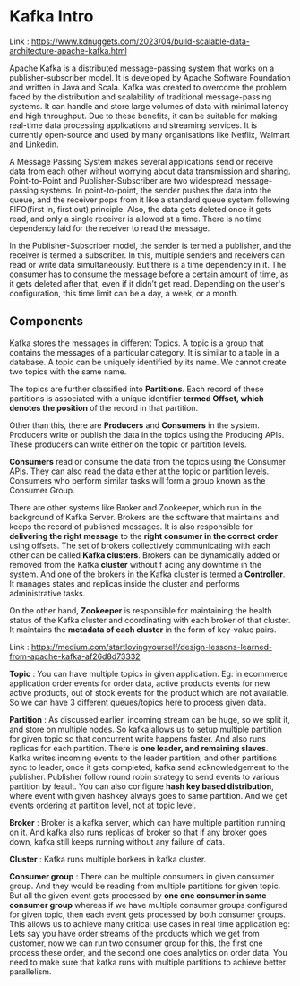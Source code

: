 # Kafka Intro 

Link : https://www.kdnuggets.com/2023/04/build-scalable-data-architecture-apache-kafka.html

Apache Kafka is a distributed message-passing system that works on a publisher-subscriber model. It is developed by Apache Software Foundation and written in Java and Scala. Kafka was created to overcome the problem faced by the distribution and scalability of traditional message-passing systems. It can handle and store large volumes of data with minimal latency and high throughput. Due to these benefits, it can be suitable for making real-time data processing applications and streaming services. It is currently open-source and used by many organisations like Netflix, Walmart and Linkedin.

A Message Passing System makes several applications send or receive data from each other without worrying about data transmission and sharing. Point-to-Point and Publisher-Subscriber are two widespread message-passing systems. In point-to-point, the sender pushes the data into the queue, and the receiver pops from it like a standard queue system following FIFO(first in, first out) principle. Also, the data gets deleted once it gets read, and only a single receiver is allowed at a time. There is no time dependency laid for the receiver to read the message.

In the Publisher-Subscriber model, the sender is termed a publisher, and the receiver is termed a subscriber. In this, multiple senders and receivers can read or write data simultaneously. But there is a time dependency in it. The consumer has to consume the message before a certain amount of time, as it gets deleted after that, even if it didn’t get read. Depending on the user's configuration, this time limit can be a day, a week, or a month.

## Components 

Kafka stores the messages in different Topics. A topic is a group that contains the messages of a particular category. It is 
similar to a table in a database. A topic can be uniquely identified by its name. We cannot create two topics with the same name.

The topics are further classified into **Partitions**. Each record of these partitions is associated with a unique identifier **termed Offset, which denotes the position** of the record in that partition.

Other than this, there are **Producers** and **Consumers** in the system. Producers write or publish the data in the topics using the Producing APIs. These producers can write either on the topic or partition levels.

**Consumers** read or consume the data from the topics using the Consumer APIs. They can also read the data either at the topic or partition levels. Consumers who perform similar tasks will form a group known as the Consumer Group.

There are other systems like Broker and Zookeeper, which run in the background of Kafka Server. Brokers are the software 
that maintains and keeps the record of published messages. It is also responsible for **delivering the right message** 
to the **right consumer in the correct order** using offsets. The set of brokers collectively communicating with each other can be called **Kafka clusters**. Brokers can be dynamically added or removed from the Kafka **cluster** without f
acing any downtime in the system. And one of the brokers in the Kafka cluster is termed a **Controller**. It manages states and replicas inside the cluster and performs administrative tasks.

On the other hand, **Zookeeper** is responsible for maintaining the health status of the Kafka cluster and coordinating
with each broker of that cluster. It maintains the **metadata of each cluster** in the form of key-value pairs.

Link : https://medium.com/startlovingyourself/design-lessons-learned-from-apache-kafka-af26d8d73332

**Topic** : You can have multiple topics in given application. Eg: in ecommerce application order events for order data, 
active products events for new active products, out of stock events for the product which are not available. So we can have 
3 different queues/topics here to process given data.

**Partition** : As discussed earlier, incoming stream can be huge, so we split it, and store on multiple nodes. So kafka 
allows us to setup multiple partition for given topic so that concurrent write happens faster. And also runs replicas for 
each partition. There is **one leader, and remaining slaves**. Kafka writes incoming events to the leader partition, and 
other partitions sync to leader, once it gets completed, kafka send acknowledgement to the publisher. Publisher follow round 
robin strategy to send events to various partition by feault. You can also configure **hash key based distribution**, where 
event with given hashkey always goes to same partition. And we get events ordering at partition level, not at topic level.

**Broker** : Broker is a kafka server, which can have multiple partition running on it. And kafka also runs replicas of 
broker so that if any broker goes down, kafka still keeps running without any failure of data.

**Cluster** : Kafka runs multiple borkers in kafka cluster.

**Consumer group** : There can be multiple consumers in given consumer group. And they would be reading from multiple 
partitions for given topic. But all the given event gets processed by **one one consumer in same consumer group** whereas if 
we have multiple consumer groups configured for given topic, then each event gets processed by both consumer groups. This 
allows us to achieve many critical use cases in real time application eg: Lets say you have order streams of the products 
which we get from customer, now we can run two consumer group for this, the first one process these order, and the second 
one does analytics on order data. You need to make sure that kafka runs with multiple partitions to achieve better 
parallelism.
